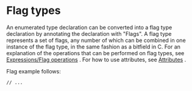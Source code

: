 

Flag types
==========

An enumerated type declaration can be converted into a flag type declaration by annotating the declaration with "Flags". A flag type represents a set of flags, any number of which can be combined in one instance of the flag type, in the same fashion as a bitfield in C. For an explanation of the operations that can be performed on flag types,
see [Expressions/Flag operations](http://wiki.gnome.org/action/show/Projects/Vala/Manual/Export/Vala/Manual/Expressions#Flag_operations)
. For how to use attributes, see
[Attributes](http://wiki.gnome.org/action/show/Projects/Vala/Manual/Export/Vala/Manual/Attributes#)
.

Flag example follows:

    // ...

